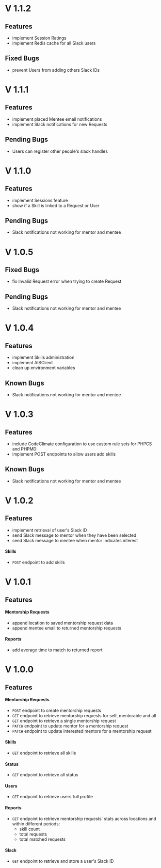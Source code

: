 # V 1.1.2

## Features
- implement Session Ratings
- implement Redis cache for all Slack users

## Fixed Bugs
- prevent Users from adding others Slack IDs

# V 1.1.1

## Features
- implement placed Mentee email notifications
- implement Slack notifications for new Requests

## Pending Bugs
- Users can register other people's slack handles

# V 1.1.0

## Features
- implement Sessions feature
- show if a Skill is linked to a Request or User

## Pending Bugs
- Slack notifications not working for mentor and mentee

# V 1.0.5

## Fixed Bugs
- fix Invalid Request error when trying to create Request

## Pending Bugs
- Slack notifications not working for mentor and mentee

# V 1.0.4

## Features


- implement Skills administration
- implement AISClient
- clean up environment variables

## Known Bugs
- Slack notifications not working for mentor and mentee

# V 1.0.3

## Features


- include CodeClimate configuration to use custom rule sets for PHPCS and PHPMD
- implement POST endpoints to allow users add skills

## Known Bugs
- Slack notifications not working for mentor and mentee

# V 1.0.2

## Features

- implement retrieval of user's Slack ID
- send Slack message to mentor when they have been selected
- send Slack message to mentee when mentor indicates interest

#### Skills

- `POST` endpoint to add skills

# V 1.0.1

## Features


#### Mentorship Requests
- append location to saved mentorship request data
- append mentee email to returned mentorship requests

#### Reports
- add average time to match to returned report

# V 1.0.0

## Features


#### Mentorship Requests
- `POST` endpoint to create mentorship requests
- `GET` endpoint to retrieve mentorship requests for self, mentorable and all
- `GET` endpoint to retrieve a single mentorship request
- `PATCH` endpoint to update mentor for a mentorship request
- `PATCH` endpoint to update interested mentors for a mentorship request

#### Skills
- `GET` endpoint to retrieve all skills

#### Status
- `GET` endpoint to retrieve all status

#### Users
- `GET` endpoint to retrieve users full profile

#### Reports
- `GET` endpoint to retrieve mentorship requests' stats across locations and within different periods:
    - skill count
    - total requests
    - total matched requests

#### Slack
- `GET` endpoint to retrieve and store a user's Slack ID
